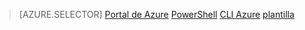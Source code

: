 > [AZURE.SELECTOR]
[Portal de Azure](../articles/load-balancer/load-balancer-get-started-ilb-arm-portal.md)
[PowerShell](../articles/load-balancer/load-balancer-get-started-ilb-arm-ps.md)
[CLI Azure](../articles/load-balancer/load-balancer-get-started-ilb-arm-cli.md)
[plantilla](../articles/load-balancer/load-balancer-get-started-ilb-arm-template.md)
